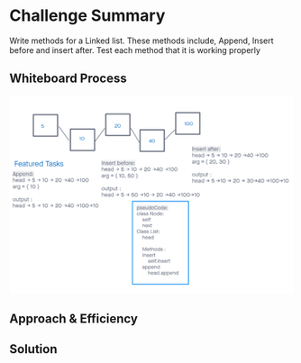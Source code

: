 # Challenge Summary
<!-- Description of the challenge -->
Write methods for a Linked list.
These methods include, Append, Insert before and insert after. Test each method that it is working properly

## Whiteboard Process
<!-- Embedded whiteboard image -->
![Linked List Insertion Whiteboard](assets/linked-list-whiteboard.png)

## Approach & Efficiency
<!-- What approach did you take? Why? What is the Big O space/time for this approach? -->

## Solution
<!-- Show how to run your code, and examples of it in action -->
